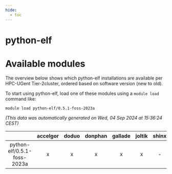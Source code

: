 ```yaml
---
hide:
  - toc
---
```


python-elf
==========

# Available modules


The overview below shows which python-elf installations are available per HPC-UGent Tier-2cluster, ordered based on software version (new to old).

To start using python-elf, load one of these modules using a `module load` command like:

```shell
module load python-elf/0.5.1-foss-2023a
```

*(This data was automatically generated on Wed, 04 Sep 2024 at 15:36:24 CEST)*  

| |accelgor|doduo|donphan|gallade|joltik|shinx|skitty|
| :---: | :---: | :---: | :---: | :---: | :---: | :---: | :---: |
|python-elf/0.5.1-foss-2023a|x|x|x|x|x|-|x|
